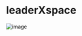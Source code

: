 # leaderXspace #
![image](https://github.com/user-attachments/assets/59a16f5e-8de8-45df-a649-2e15e688d0a3)

